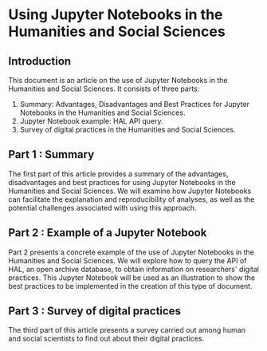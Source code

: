 # Using Jupyter Notebooks in the Humanities and Social Sciences

## Introduction

This document is an article on the use of Jupyter Notebooks in the Humanities and Social Sciences. It consists of three parts:

1. Summary: Advantages, Disadvantages and Best Practices for Jupyter Notebooks in the Humanities and Social Sciences.
2. Jupyter Notebook example: HAL API query.
3. Survey of digital practices in the Humanities and Social Sciences.

## Part 1 : Summary

The first part of this article provides a summary of the advantages, disadvantages and best practices for using Jupyter Notebooks in the Humanities and Social Sciences. We will examine how Jupyter Notebooks can facilitate the explanation and reproducibility of analyses, as well as the potential challenges associated with using this approach.

## Part 2 : Example of a Jupyter Notebook

Part 2 presents a concrete example of the use of Jupyter Notebooks in the Humanities and Social Sciences. We will explore how to query the API of HAL, an open archive database, to obtain information on researchers' digital practices. This Jupyter Notebook will be used as an illustration to show the best practices to be implemented in the creation of this type of document.

## Part 3 : Survey of digital practices

The third part of this article presents a survey carried out among human and social scientists to find out about their digital practices.